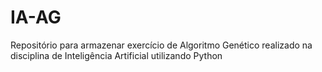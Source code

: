 # IA-AG
Repositório para armazenar exercício de Algoritmo Genético realizado na disciplina de Inteligência Artificial utilizando Python
